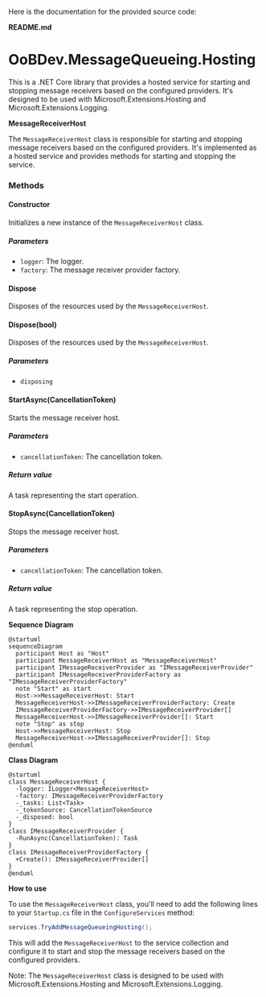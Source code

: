 Here is the documentation for the provided source code:

**README.md**

# OoBDev.MessageQueueing.Hosting

This is a .NET Core library that provides a hosted service for starting and stopping message receivers based on the configured providers. It's designed to be used with Microsoft.Extensions.Hosting and Microsoft.Extensions.Logging.

**MessageReceiverHost**

The `MessageReceiverHost` class is responsible for starting and stopping message receivers based on the configured providers. It's implemented as a hosted service and provides methods for starting and stopping the service.

### Methods

#### Constructor

Initializes a new instance of the `MessageReceiverHost` class.

##### Parameters

* `logger`: The logger.
* `factory`: The message receiver provider factory.

#### Dispose

Disposes of the resources used by the `MessageReceiverHost`.

#### Dispose(bool)

Disposes of the resources used by the `MessageReceiverHost`.

##### Parameters

* `disposing`

#### StartAsync(CancellationToken)

Starts the message receiver host.

##### Parameters

* `cancellationToken`: The cancellation token.

##### Return value

A task representing the start operation.

#### StopAsync(CancellationToken)

Stops the message receiver host.

##### Parameters

* `cancellationToken`: The cancellation token.

##### Return value

A task representing the stop operation.

**Sequence Diagram**
```plantuml
@startuml
sequenceDiagram
  participant Host as "Host"
  participant MessageReceiverHost as "MessageReceiverHost"
  participant IMessageReceiverProvider as "IMessageReceiverProvider"
  participant IMessageReceiverProviderFactory as "IMessageReceiverProviderFactory"
  note "Start" as start
  Host->>MessageReceiverHost: Start
  MessageReceiverHost->>IMessageReceiverProviderFactory: Create
  IMessageReceiverProviderFactory->>IMessageReceiverProvider[]
  MessageReceiverHost->>IMessageReceiverProvider[]: Start
  note "Stop" as stop
  Host->>MessageReceiverHost: Stop
  MessageReceiverHost->>IMessageReceiverProvider[]: Stop
@enduml
```
**Class Diagram**
```plantuml
@startuml
class MessageReceiverHost {
  -logger: ILogger<MessageReceiverHost>
  -factory: IMessageReceiverProviderFactory
  -_tasks: List<Task>
  -_tokenSource: CancellationTokenSource
  -_disposed: bool
}
class IMessageReceiverProvider {
  -RunAsync(CancellationToken): Task
}
class IMessageReceiverProviderFactory {
  +Create(): IMessageReceiverProvider[]
}
@enduml
```
**How to use**

To use the `MessageReceiverHost` class, you'll need to add the following lines to your `Startup.cs` file in the `ConfigureServices` method:
```csharp
services.TryAddMessageQueueingHosting();
```
This will add the `MessageReceiverHost` to the service collection and configure it to start and stop the message receivers based on the configured providers.

Note: The `MessageReceiverHost` class is designed to be used with Microsoft.Extensions.Hosting and Microsoft.Extensions.Logging.